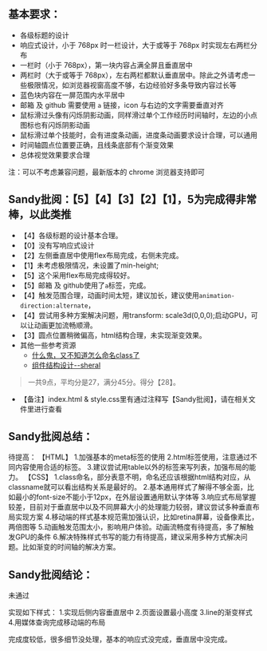 ## 基本要求：

- 各级标题的设计
- 响应式设计，小于 768px 时一栏设计，大于或等于 768px 时实现左右两栏分布
- 一栏时（小于 768px），第一块内容占满全屏且垂直居中
- 两栏时（大于或等于 768px），左右两栏都默认垂直居中。除此之外请考虑一些极限情况，如浏览器视窗高度不够，右边经验好多条导致内容过长等
- 蓝色块内容在一屏范围内水平居中
- 邮箱 及 github 需要使用 `a` 链接，icon 与右边的文字需要垂直对齐
- 鼠标滑过头像有闪烁阴影动画，同样滑过单个工作经历时间轴时，左边的小点图标也有闪烁阴影动画
- 鼠标滑过单个技能时，会有进度条动画，进度条动画要求设计合理，可以通用
- 时间轴圆点位置要正确，且线条底部有个渐变效果
- 总体视觉效果要求合理

注：可以不考虑兼容问题，最新版本的 chrome 浏览器支持即可

## Sandy批阅：【5】【4】【3】【2】【1】，5为完成得非常棒，以此类推

- 【4】各级标题的设计基本合理。
- 【0】没有写响应式设计
- 【2】左侧垂直居中使用flex布局完成，右侧未完成。
- 【1】未考虑极限情况，未设置了min-height;
- 【5】这个采用flex布局完成得较好。
- 【5】邮箱 及 github使用了`a`标签，完成。
- 【4】触发范围合理，动画时间太短，建议加长，建议使用`animation-direction:alternate`，
- 【4】尝试用多种方案解决问题，用transform: scale3d(0,0,0);启动GPU，可以让动画更加流畅顺滑。
- 【3】圆点位置稍微偏高，html结构合理，未实现渐变效果。
- 其他一些参考资源
    - [什么鬼，又不知道怎么命名class了](http://imweb.io/topic/5623c25734764b2c16769749)
    - [组件结构设计--sheral](https://github.com/imweb/sheral)


>  一共9点，平均分是27，满分45分。得分【28】。
* 【备注】index.html & style.css里有通过注释写【Sandy批阅】，请在相关文件里进行查看

## Sandy批阅总结：

待提高：
【HTML】
    1.加强基本的meta标签的使用
    2.html标签使用，注意通过不同内容使用合适的标签。
    3.建议尝试用table以外的标签来写列表，加强布局的能力。
【CSS】
	1.class命名，部分表意不明，命名还应该根据html结构对应，从classname就可以看出结构关系是最好的。
	2.基本通用样式了解得不够全面，比如最小的font-size不能小于12px，在外层设置通用默认字体等
	3.响应式布局掌握较差，目前对于垂直居中以及不同屏幕大小的处理能力较弱，建议尝试多种垂直布局实现方案
	4.移动端的样式基本规范需加强认识，比如retina屏幕，设备像素比，两倍图等
	5.动画触发范围太小，影响用户体验。动画流畅度有待提高，多了解触发GPU的条件
	6.解决特殊样式书写的能力有待提高，建议采用多种方式解决问题。比如渐变的时间轴的解决方案。

## Sandy批阅结论：
未通过

实现如下样式：
1.实现后侧内容垂直居中
2.页面设置最小高度
3.line的渐变样式
4.用媒体查询完成移动端的布局

完成度较低，很多细节没处理，基本的响应式没完成，垂直居中没完成。